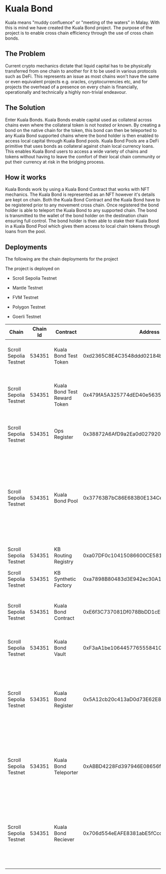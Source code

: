# Kuala Bond

Kuala means "muddy confluence" or "meeting of the waters" in Malay. With this is mind we have created the Kuala Bond project. The purpose of the project is to enable cross chain efficiency through the use of cross chain bonds.

  

## The Problem

Current crypto mechanics dictate that liquid capital has to be physically transferred from one chain to another for it to be used in various protocols such as DeFi. This represents an issue as most chains won't have the same or even equivalent projects e.g. oracles, cryptocurrencies etc, and for projects the overhead of a presence on every chain is financially, operationally and technically a highly non-trivial endeavour.

  

## The Solution

Enter Kuala Bonds. Kuala Bonds enable capital used as collateral across chains even where the collateral token is not hosted or known. By creating a bond on the native chain for the token, this bond can then be teleported to any Kuala Bond supported chains where the bond holder is then enabled to access local capital through Kuala Bond pools. Kuala Bond Pools are a DeFi primitive that uses bonds as collateral against chain local currency loans. This enables Kuala Bond users to access a wide variety of chains and tokens without having to leave the comfort of their local chain community or put their currency at risk in the bridging process.

  

## How it works

Kuala Bonds work by using a Kuala Bond Contract that works with NFT mechanics. The Kuala Bond is represented as an NFT however it's details are kept on chain. Both the Kuala Bond Contract and the Kuala Bond have to be registered prior to any movement cross chain. Once registered the bond holder is able to teleport the Kuala Bond to any supported chain. The bond is transmitted to the wallet of the bond holder on the destination chain ensuring full control. The bond holder is then able to stake their Kuala Bond in a Kuala Bond Pool which gives them access to local chain tokens through loans from the pool.

  

## Deployments

The following are the chain deployments for the project

The project is deployed on

- Scroll Sepolia Testnet

- Mantle Testnet

- FVM Testnet

- Polygon Testnet

- Goerli Testnet
  

|Chain |Chain Id| Contract | Address | Verification |Description |
|----------------------|--------|---------------------|-------------------------------------------|--------------|------------|
|Scroll Sepolia Testnet| 534351 |Kuala Bond Test Token|0xd2365C8E4C3548ddd02184bac8b236408b47391a | [https://sepolia.scrollscan.dev/address/0xd2365C8E4C3548ddd02184bac8b236408b47391a#code](https://sepolia.scrollscan.dev/address/0xd2365C8E4C3548ddd02184bac8b236408b47391a#code) | This is the liquidity token for the kuala bond pool |
|Scroll Sepolia Testnet| 534351 |Kuala Bond Test Reward Token|0x479fA5A325774dED40e56351F681988Dc6165B3|[https://sepolia.scrollscan.dev/address/0x479fA5A325774dED40e56351F681988Dc6165B36#code](https://sepolia.scrollscan.dev/address/0x479fA5A325774dED40e56351F681988Dc6165B36#code)| This is the reward token for Kuala Bond pool liquidity providers |
|Scroll Sepolia Testnet| 534351 |Ops Register|0x38872A6AfD9a2Ea0d027920679F8110f0155d1fC|[https://sepolia.scrollscan.dev/address/0x38872A6AfD9a2Ea0d027920679F8110f0155d1fC#code](https://sepolia.scrollscan.dev/address/0x38872A6AfD9a2Ea0d027920679F8110f0155d1fC#code)| This is the dApp operational register for main |
|Scroll Sepolia Testnet| 534351 |Kuala Bond Pool|0x37763B7bC86E683B0E134Ce39bF2A160894Fddc2|[https://sepolia.scrollscan.dev/address/0x37763B7bC86E683B0E134Ce39bF2A160894Fddc2#code](https://sepolia.scrollscan.dev/address/0x37763B7bC86E683B0E134Ce39bF2A160894Fddc2#code) | This is the Kuala Bond Pool that accepts Kuala Bonds against currencies like APE and sDAI in exchange for loands of Kuala Bond Tokens|
|Scroll Sepolia Testnet| 534351 |KB Routing Registry|0xa07DF0c10415086600CE581363AEBDe715734edF|[https://sepolia.scrollscan.dev/address/0xa07DF0c10415086600CE581363AEBDe715734edF#code](https://sepolia.scrollscan.dev/address/0xa07DF0c10415086600CE581363AEBDe715734edF#code) |Interchain secure routing map |
|Scroll Sepolia Testnet| 534351 |KB Synthetic Factory|0xa7898B80483d3E942ec30A1F68Dca600AF790af3|[https://sepolia.scrollscan.dev/address/0xa7898B80483d3E942ec30A1F68Dca600AF790af3#code](https://sepolia.scrollscan.dev/address/0xa7898B80483d3E942ec30A1F68Dca600AF790af3#code)|Synthetic Bond contract creation |
|Scroll Sepolia Testnet| 534351 |Kuala Bond Contract |0xE6f3C737081Df078BbDD1cEE921802264b04b39f|[https://sepolia.scrollscan.dev/address/0xE6f3C737081Df078BbDD1cEE921802264b04b39f#code](https://sepolia.scrollscan.dev/address/0xE6f3C737081Df078BbDD1cEE921802264b04b39f#code) | This is the Kuala Bond Contract for Kuala Bond Token bonds|
|Scroll Sepolia Testnet| 534351 |Kuala Bond Vault|0xF3aA1be10644577655584108e16441379d2c517D|[https://sepolia.scrollscan.dev/address/0xF3aA1be10644577655584108e16441379d2c517D#code](https://sepolia.scrollscan.dev/address/0xF3aA1be10644577655584108e16441379d2c517D#code)| This is the Vault where teleported bonds are commited|
|Scroll Sepolia Testnet| 534351 |Kuala Bond Register|0x5A12cb20c413aD0d73E62E8496B6fA166EeC4511|[https://sepolia.scrollscan.dev/address/0x5A12cb20c413aD0d73E62E8496B6fA166EeC4511#code](https://sepolia.scrollscan.dev/address/0x5A12cb20c413aD0d73E62E8496B6fA166EeC4511#code) | This is the register for all Kuala Bonds on the local chain, only Registered Kuala Bonds can be teleported|
|Scroll Sepolia Testnet| 534351 |Kuala Bond Teleporter|0xABBD4228Fd397946E08656f05B3A83f8C37323f7|[https://sepolia.scrollscan.dev/address/0x591CE52f8aA7481DDeC9ad27ffe0B87b2C880B79#code](https://sepolia.scrollscan.dev/address/0x591CE52f8aA7481DDeC9ad27ffe0B87b2C880B79#code)| This is the teleporter that moves Kuala Bonds between chains using the Axelar protocol|
|Scroll Sepolia Testnet| 534351 |Kuala Bond Reciever |0x706d554eEAFE8381abE5fCcc14A3F30A7Ed48C08|[https://sepolia.scrollscan.dev/address/0x706d554eEAFE8381abE5fCcc14A3F30A7Ed48C08#code](https://sepolia.scrollscan.dev/address/0x706d554eEAFE8381abE5fCcc14A3F30A7Ed48C08#code)| This is the teleport reciever that recieves transmitted Kuala Bonds and materialises them on chain|
